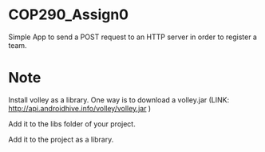 # COP290_Assign0
Simple App to send a POST request to an HTTP server in order to register a team. 

# Note
Install volley as a library. One way is to download a volley.jar (LINK: http://api.androidhive.info/volley/volley.jar )

Add it to the libs folder of your project. 

Add it to the project as a library.
